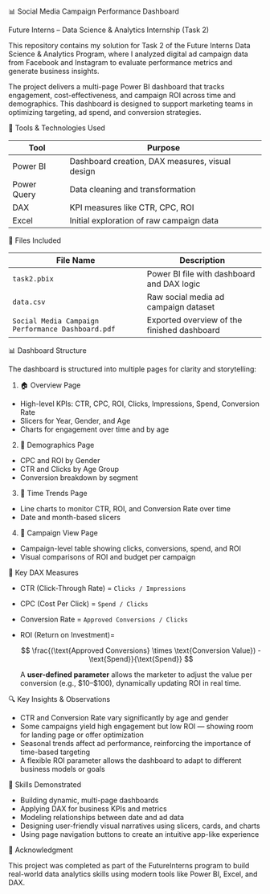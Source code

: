 📊 Social Media Campaign Performance Dashboard

Future Interns – Data Science & Analytics Internship (Task 2)

This repository contains my solution for Task 2 of the Future Interns Data Science & Analytics Program, where I analyzed digital ad campaign data from Facebook and Instagram to evaluate performance metrics and generate business insights.

The project delivers a multi-page Power BI dashboard that tracks engagement, cost-effectiveness, and campaign ROI across time and demographics. This dashboard is designed to support marketing teams in optimizing targeting, ad spend, and conversion strategies.

🧰 Tools & Technologies Used

| Tool        | Purpose                                         |
| ----------- | ----------------------------------------------- |
| Power BI    | Dashboard creation, DAX measures, visual design |
| Power Query | Data cleaning and transformation                |
| DAX         | KPI measures like CTR, CPC, ROI                 |
| Excel       | Initial exploration of raw campaign data        |


📁 Files Included

| File Name                                         | Description                                 |
| ------------------------------------------------- | ------------------------------------------- |
| `task2.pbix`                                      | Power BI file with dashboard and DAX logic  |
| `data.csv`                                        | Raw social media ad campaign dataset        |
| `Social Media Campaign Performance Dashboard.pdf` | Exported overview of the finished dashboard |

📊 Dashboard Structure

The dashboard is structured into multiple pages for clarity and storytelling:

1. 🏠 Overview Page

* High-level KPIs: CTR, CPC, ROI, Clicks, Impressions, Spend, Conversion Rate
* Slicers for Year, Gender, and Age
* Charts for engagement over time and by age

2. 👥 Demographics Page

* CPC and ROI by Gender
* CTR and Clicks by Age Group
* Conversion breakdown by segment

3. 📆 Time Trends Page

* Line charts to monitor CTR, ROI, and Conversion Rate over time
* Date and month-based slicers

4. 📂 Campaign View Page

* Campaign-level table showing clicks, conversions, spend, and ROI
* Visual comparisons of ROI and budget per campaign

📐 Key DAX Measures

* CTR (Click-Through Rate) = `Clicks / Impressions`
* CPC (Cost Per Click) = `Spend / Clicks`
* Conversion Rate = `Approved Conversions / Clicks`
* ROI (Return on Investment)=

  $$
  \frac{(\text{Approved Conversions} \times \text{Conversion Value}) - \text{Spend}}{\text{Spend}}
  $$

  A **user-defined parameter** allows the marketer to adjust the value per conversion (e.g., \$10–\$100), dynamically updating ROI in real time.

🔍 Key Insights & Observations

* CTR and Conversion Rate vary significantly by age and gender
* Some campaigns yield high engagement but low ROI — showing room for landing page or offer optimization
* Seasonal trends affect ad performance, reinforcing the importance of time-based targeting
* A flexible ROI parameter allows the dashboard to adapt to different business models or goals


🎯 Skills Demonstrated

* Building dynamic, multi-page dashboards
* Applying DAX for business KPIs and metrics
* Modeling relationships between date and ad data
* Designing user-friendly visual narratives using slicers, cards, and charts
* Using page navigation buttons to create an intuitive app-like experience


🙌 Acknowledgment

This project was completed as part of the FutureInterns program to build real-world data analytics skills using modern tools like Power BI, Excel, and DAX.

